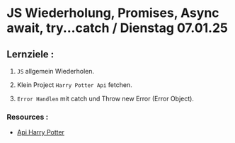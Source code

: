 # JS Wiederholung, Promises, Async await, try...catch / Dienstag 07.01.25

## Lernziele :

1. `JS` allgemein Wiederholen.

2. Klein Project `Harry Potter Api` fetchen.

3. `Error Handlen` mit catch und Throw new Error (Error Object).

### Resources :

- [Api Harry Potter](https://github.com/fedeperin/potterapi)
